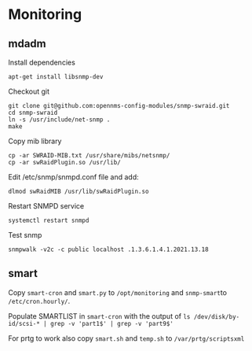 # Monitoring

## mdadm

Install dependencies
```
apt-get install libsnmp-dev
```

Checkout git
```
git clone git@github.com:opennms-config-modules/snmp-swraid.git
cd snmp-swraid
ln -s /usr/include/net-snmp .
make
```

Copy mib library
```
cp -ar SWRAID-MIB.txt /usr/share/mibs/netsnmp/
cp -ar swRaidPlugin.so /usr/lib/
```

Edit /etc/snmp/snmpd.conf file and add:
```
dlmod swRaidMIB /usr/lib/swRaidPlugin.so
```

Restart SNMPD service
```
systemctl restart snmpd
```

Test snmp
```
snmpwalk -v2c -c public localhost .1.3.6.1.4.1.2021.13.18
```

## smart
Copy `smart-cron` and `smart.py` to `/opt/monitoring` and `snmp-smart`to `/etc/cron.hourly/`.

Populate SMARTLIST in `smart-cron` with the output of `ls /dev/disk/by-id/scsi-* | grep -v 'part1$' | grep -v 'part9$'`

For prtg to work also copy `smart.sh` and `temp.sh` to `/var/prtg/scriptsxml`

